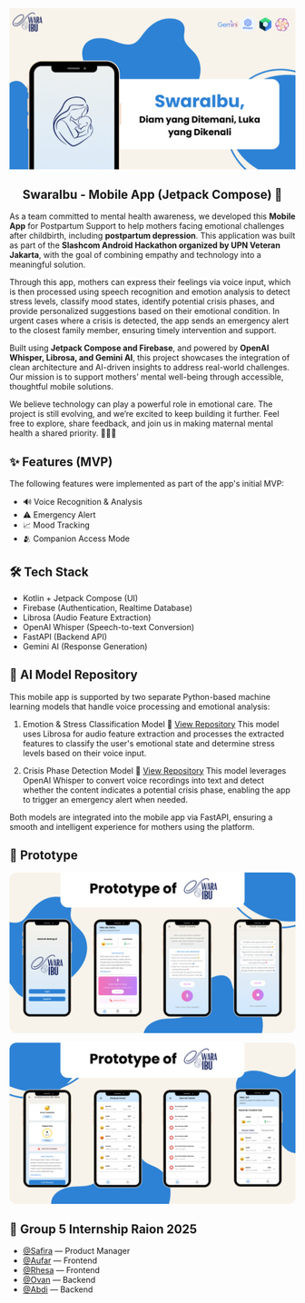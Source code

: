 ![SwaraIbu - Postpartum Depression App](./assets/cover.png)
<h2 align="center">
  <b>SwaraIbu - Mobile App (Jetpack Compose) 🤰</b><br>
</h2>

As a team committed to mental health awareness, we developed this **Mobile App** for Postpartum Support to help mothers facing emotional challenges after childbirth, including **postpartum depression**. This application was built as part of the **Slashcom Android Hackathon organized by UPN Veteran Jakarta**, with the goal of combining empathy and technology into a meaningful solution.

Through this app, mothers can express their feelings via voice input, which is then processed using speech recognition and emotion analysis to detect stress levels, classify mood states, identify potential crisis phases, and provide personalized suggestions based on their emotional condition. In urgent cases where a crisis is detected, the app sends an emergency alert to the closest family member, ensuring timely intervention and support.

Built using **Jetpack Compose and Firebase**, and powered by **OpenAI Whisper, Librosa, and Gemini AI**, this project showcases the integration of clean architecture and AI-driven insights to address real-world challenges. Our mission is to support mothers’ mental well-being through accessible, thoughtful mobile solutions.

We believe technology can play a powerful role in emotional care. The project is still evolving, and we’re excited to keep building it further. Feel free to explore, share feedback, and join us in making maternal mental health a shared priority. 💙🍼🧠



## ✨ Features (MVP)

The following features were implemented as part of the app's initial MVP:

- 🔊  Voice Recognition & Analysis
- ⚠️ Emergency Alert
- 📈  Mood Tracking
- 🫂  Companion Access Mode



## 🛠️ Tech Stack

- Kotlin + Jetpack Compose (UI)
- Firebase (Authentication, Realtime Database)
- Librosa (Audio Feature Extraction)
- OpenAI Whisper (Speech-to-text Conversion)
- FastAPI (Backend API)
- Gemini AI (Response Generation)



## 🧠 AI Model Repository

This mobile app is supported by two separate Python-based machine learning models that handle voice processing and emotional analysis:

1. Emotion & Stress Classification Model
🔗 [View Repository](https://github.com/samuelalfito/slashcom-2025)
This model uses Librosa for audio feature extraction and processes the extracted features to classify the user's emotional state and determine stress levels based on their voice input.

2. Crisis Phase Detection Model
🔗 [View Repository](https://github.com/muktiabdii/cek-krisis-api)
This model leverages OpenAI Whisper to convert voice recordings into text and detect whether the content indicates a potential crisis phase, enabling the app to trigger an emergency alert when needed.

Both models are integrated into the mobile app via FastAPI, ensuring a smooth and intelligent experience for mothers using the platform.



## 📸 Prototype

<p align="center">
  <img src="./assets/prototype-1.png" width="700" style="border-radius: 12px;">
</p>
<p align="center">
  <img src="./assets/prototype-2.png" width="700" style="border-radius: 12px;">
</p>



## 👥 Group 5 Internship Raion 2025 

- [@Safira](https://www.linkedin.com/in/antikerahmasafira/) — Product Manager
- [@Aufar](https://www.linkedin.com/in/zhafir-aufar/) — Frontend 
- [@Rhesa](https://www.linkedin.com/in/rhesa-tsaqif-adyatma/) — Frontend
- [@Ovan](https://www.linkedin.com/in/samuelalfito/) — Backend
- [@Abdi](https://www.linkedin.com/in/muktiabdii/) — Backend
